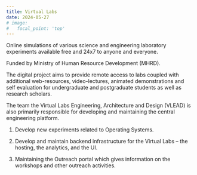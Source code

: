 ```yaml
---
title: Virtual Labs
date: 2024-05-27
# image:
#   focal_point: 'top'
---
```


Online simulations of various science and engineering laboratory experiments available free and 24x7 to anyone and everyone.

Funded by Ministry of Human Resource Development (MHRD).

<!--more-->

The digital project aims to provide remote access to labs coupled with additional web-resources, video-lectures, animated demonstrations and self evaluation for undergraduate and postgraduate students as well as research scholars.

The team the Virtual Labs Engineering, Architecture and Design (VLEAD) is also primarily responsible for developing and maintaining the central engineering platform.

1. Develop new experiments related to Operating Systems.

2. Develop and maintain backend infrastructure for the Virtual Labs – the hosting, the analytics, and the UI.

3. Maintaining the Outreach portal which gives information on the workshops and other outreach activities.
